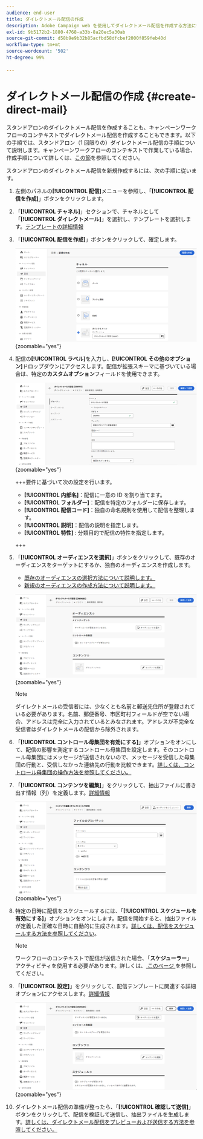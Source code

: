 ```yaml
---
audience: end-user
title: ダイレクトメール配信の作成
description: Adobe Campaign web を使用してダイレクトメール配信を作成する方法について説明します。
exl-id: 9b5172b2-1880-4768-a33b-8a20ec5a30ab
source-git-commit: d58b9e9b32b85acfbd58dfcbef2000f859feb40d
workflow-type: tm+mt
source-wordcount: '502'
ht-degree: 99%

---
```


# ダイレクトメール配信の作成 {#create-direct-mail}

スタンドアロンのダイレクトメール配信を作成することも、キャンペーンワークフローのコンテキストでダイレクトメール配信を作成することもできます。以下の手順では、スタンドアロン（1 回限りの）ダイレクトメール配信の手順について説明します。キャンペーンワークフローのコンテキストで作業している場合、作成手順について詳しくは、[この節](../workflows/activities/channels.md#create-a-delivery-in-a-campaign-workflow)を参照してください。

スタンドアロンのダイレクトメール配信を新規作成するには、次の手順に従います。

1. 左側のパネルの&#x200B;**[!UICONTROL 配信]**&#x200B;メニューを参照し、「**[!UICONTROL 配信を作成]**」ボタンをクリックします。

1. 「**[!UICONTROL チャネル]**」セクションで、チャネルとして「**[!UICONTROL ダイレクトメール]**」を選択し、テンプレートを選択します。[テンプレートの詳細情報](../msg/delivery-template.md)

1. 「**[!UICONTROL 配信を作成]**」ボタンをクリックして、確定します。

   ![ダイレクトメール配信の作成を示すスクリーンショット](assets/dm-create.png){zoomable="yes"}

1. 配信の&#x200B;**[!UICONTROL ラベル]**&#x200B;を入力し、**[!UICONTROL その他のオプション]**&#x200B;ドロップダウンにアクセスします。配信が拡張スキーマに基づいている場合は、特定の&#x200B;**カスタムオプション**&#x200B;フィールドを使用できます。

   ![ダイレクトメール配信のプロパティ設定を示すスクリーンショット](assets/dm-properties.png){zoomable="yes"}

   +++要件に基づいて次の設定を行います。
   * **[!UICONTROL 内部名]**：配信に一意の ID を割り当てます。
   * **[!UICONTROL フォルダー]**：配信を特定のフォルダーに保存します。
   * **[!UICONTROL 配信コード]**：独自の命名規則を使用して配信を整理します。
   * **[!UICONTROL 説明]**：配信の説明を指定します。
   * **[!UICONTROL 特性]**  : 分類目的で配信の特性を指定します。

   +++

1. 「**[!UICONTROL オーディエンスを選択]**」ボタンをクリックして、既存のオーディエンスをターゲットにするか、独自のオーディエンスを作成します。

   * [既存のオーディエンスの選択方法について説明します。](../audience/add-audience.md)
   * [新規のオーディエンスの作成方法について説明します。](../audience/one-time-audience.md)

   ![ダイレクトメール配信のオーディエンスの選択を示すスクリーンショット](assets/dm-audience.png){zoomable="yes"}

   >[!NOTE]
   >
   >ダイレクトメールの受信者には、少なくとも名前と郵送先住所が登録されている必要があります。名前、郵便番号、市区町村フィールドが空でない場合、アドレスは完全に入力されているとみなされます。アドレスが不完全な受信者はダイレクトメールの配信から除外されます。

1. 「**[!UICONTROL コントロール母集団を有効にする]**」オプションをオンにして、配信の影響を測定するコントロール母集団を設定します。そのコントロール母集団にはメッセージが送信されないので、メッセージを受信した母集団の行動と、受信しなかった連絡先の行動を比較できます。[詳しくは、コントロール母集団の操作方法を参照してください。](../audience/control-group.md)

1. 「**[!UICONTROL コンテンツを編集]**」をクリックして、抽出ファイルに書き出す情報（列）を定義します。[詳細情報](content-direct-mail.md)

   ![ダイレクトメール配信のコンテンツ編集を示すスクリーンショット](assets/dm-content.png){zoomable="yes"}

1. 特定の日時に配信をスケジュールするには、「**[!UICONTROL スケジュールを有効にする]**」オプションをオンにします。配信を開始すると、抽出ファイルが定義した正確な日時に自動的に生成されます。[詳しくは、配信をスケジュールする方法を参照してください](../msg/gs-deliveries.md#gs-schedule)。

   >[!NOTE]
   >
   >ワークフローのコンテキストで配信が送信された場合、「**スケジューラー**」アクティビティを使用する必要があります。詳しくは、[ このページ ](../workflows/activities/scheduler.md) を参照してください。

1. 「**[!UICONTROL 設定]**」をクリックして、配信テンプレートに関連する詳細オプションにアクセスします。[詳細情報](../advanced-settings/delivery-settings.md)

   ![ダイレクトメール配信の詳細設定を示すスクリーンショット](assets/dm-settings.png){zoomable="yes"}

1. ダイレクトメール配信の準備が整ったら、「**[!UICONTROL 確認して送信]**」ボタンをクリックして、配信を検証して送信し、抽出ファイルを生成します。[詳しくは、ダイレクトメール配信をプレビューおよび送信する方法を参照してください。](send-direct-mail.md)